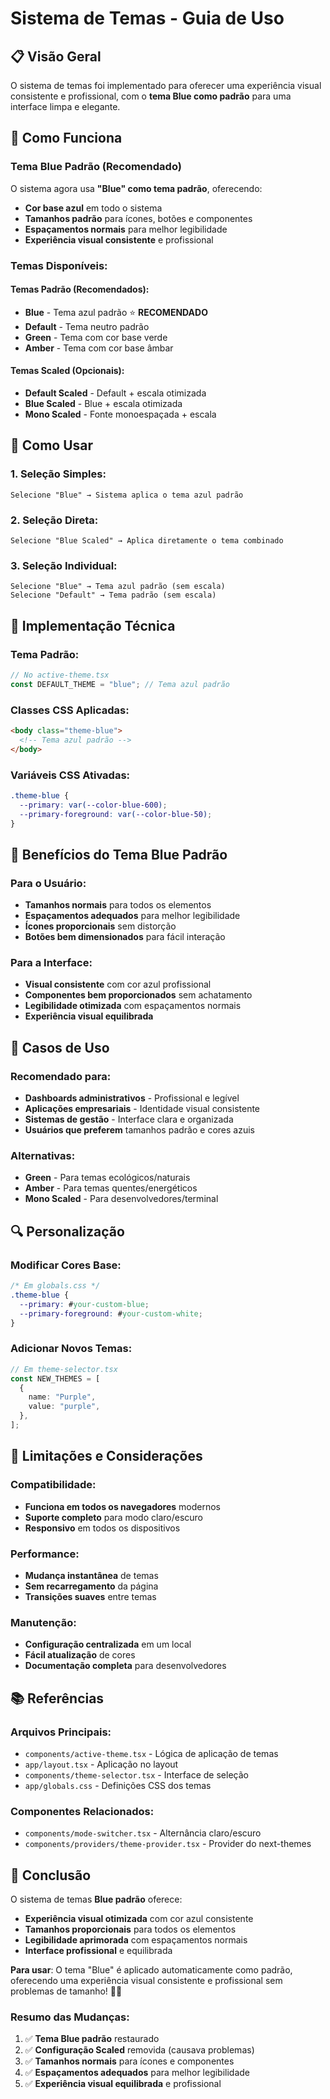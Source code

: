 # Sistema de Temas - Guia de Uso

## 📋 Visão Geral

O sistema de temas foi implementado para oferecer uma experiência visual consistente e profissional, com o **tema Blue como padrão** para uma interface limpa e elegante.

## 🎯 Como Funciona

### **Tema Blue Padrão (Recomendado)**

O sistema agora usa **"Blue" como tema padrão**, oferecendo:
- **Cor base azul** em todo o sistema
- **Tamanhos padrão** para ícones, botões e componentes
- **Espaçamentos normais** para melhor legibilidade
- **Experiência visual consistente** e profissional

### **Temas Disponíveis:**

#### **Temas Padrão (Recomendados):**
- **Blue** - Tema azul padrão ⭐ **RECOMENDADO**
- **Default** - Tema neutro padrão
- **Green** - Tema com cor base verde
- **Amber** - Tema com cor base âmbar

#### **Temas Scaled (Opcionais):**
- **Default Scaled** - Default + escala otimizada
- **Blue Scaled** - Blue + escala otimizada
- **Mono Scaled** - Fonte monoespaçada + escala

## 🚀 Como Usar

### **1. Seleção Simples:**
```
Selecione "Blue" → Sistema aplica o tema azul padrão
```

### **2. Seleção Direta:**
```
Selecione "Blue Scaled" → Aplica diretamente o tema combinado
```

### **3. Seleção Individual:**
```
Selecione "Blue" → Tema azul padrão (sem escala)
Selecione "Default" → Tema padrão (sem escala)
```

## 🔧 Implementação Técnica

### **Tema Padrão:**
```typescript
// No active-theme.tsx
const DEFAULT_THEME = "blue"; // Tema azul padrão
```

### **Classes CSS Aplicadas:**
```html
<body class="theme-blue">
  <!-- Tema azul padrão -->
</body>
```

### **Variáveis CSS Ativadas:**
```css
.theme-blue {
  --primary: var(--color-blue-600);
  --primary-foreground: var(--color-blue-50);
}
```

## 📱 Benefícios do Tema Blue Padrão

### **Para o Usuário:**
- **Tamanhos normais** para todos os elementos
- **Espaçamentos adequados** para melhor legibilidade
- **Ícones proporcionais** sem distorção
- **Botões bem dimensionados** para fácil interação

### **Para a Interface:**
- **Visual consistente** com cor azul profissional
- **Componentes bem proporcionados** sem achatamento
- **Legibilidade otimizada** com espaçamentos normais
- **Experiência visual equilibrada**

## 🎯 Casos de Uso

### **Recomendado para:**
- **Dashboards administrativos** - Profissional e legível
- **Aplicações empresariais** - Identidade visual consistente
- **Sistemas de gestão** - Interface clara e organizada
- **Usuários que preferem** tamanhos padrão e cores azuis

### **Alternativas:**
- **Green** - Para temas ecológicos/naturais
- **Amber** - Para temas quentes/energéticos
- **Mono Scaled** - Para desenvolvedores/terminal

## 🔍 Personalização

### **Modificar Cores Base:**
```css
/* Em globals.css */
.theme-blue {
  --primary: #your-custom-blue;
  --primary-foreground: #your-custom-white;
}
```

### **Adicionar Novos Temas:**
```typescript
// Em theme-selector.tsx
const NEW_THEMES = [
  {
    name: "Purple",
    value: "purple",
  },
];
```

## 🚫 Limitações e Considerações

### **Compatibilidade:**
- **Funciona em todos os navegadores** modernos
- **Suporte completo** para modo claro/escuro
- **Responsivo** em todos os dispositivos

### **Performance:**
- **Mudança instantânea** de temas
- **Sem recarregamento** da página
- **Transições suaves** entre temas

### **Manutenção:**
- **Configuração centralizada** em um local
- **Fácil atualização** de cores
- **Documentação completa** para desenvolvedores

## 📚 Referências

### **Arquivos Principais:**
- `components/active-theme.tsx` - Lógica de aplicação de temas
- `app/layout.tsx` - Aplicação no layout
- `components/theme-selector.tsx` - Interface de seleção
- `app/globals.css` - Definições CSS dos temas

### **Componentes Relacionados:**
- `components/mode-switcher.tsx` - Alternância claro/escuro
- `components/providers/theme-provider.tsx` - Provider do next-themes

## 🎉 Conclusão

O sistema de temas **Blue padrão** oferece:
- **Experiência visual otimizada** com cor azul consistente
- **Tamanhos proporcionais** para todos os elementos
- **Legibilidade aprimorada** com espaçamentos normais
- **Interface profissional** e equilibrada

**Para usar**: O tema "Blue" é aplicado automaticamente como padrão, oferecendo uma experiência visual consistente e profissional sem problemas de tamanho! 🎨✨

### **Resumo das Mudanças:**
1. ✅ **Tema Blue padrão** restaurado
2. ✅ **Configuração Scaled** removida (causava problemas)
3. ✅ **Tamanhos normais** para ícones e componentes
4. ✅ **Espaçamentos adequados** para melhor legibilidade
5. ✅ **Experiência visual equilibrada** e profissional 